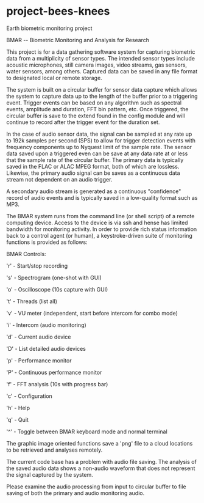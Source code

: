 # project-bees-knees

Earth biometric monitoring project

BMAR -- Biometric Monitoring and Analysis for Research

This project is for a data gathering software system for capturing biometric data from a multiplicity of sensor types. The intended sensor types include acoustic microphones, still camera images, video streams, gas sensors, water sensors, among others. Captured data can be saved in any file format to designated local or remote storage.

The system is built on a circular buffer for sensor data capture which allows the system to capture data up to the length of the buffer prior to a triggering event. Trigger events can be based on any algorithm such as spectral events, amplitude and duration, FFT bin pattern, etc. Once triggered, the circular buffer is save to the extend found in the config module and will continue to record after the trigger event for the duration set.

In the case of audio sensor data, the signal can be sampled at any rate up to 192k samples per second (SPS) to allow for trigger detection events with frequency components up to Nyquest limit of the sample rate. The sensor data saved upon a triggered even can be save at any data rate at or less that the sample rate of the circular buffer. The primary data is typically saved in the FLAC or ALAC MPEG format, both of which are lossless. Likewise, the primary audio signal can be saves as a continuous data stream not dependent on an audio trigger.

A secondary audio stream is generated as a continuous "confidence" record of audio events and is typically saved in a low-quality format such as MP3.

The BMAR system runs from the command line (or shell script) of a remote computing device. Access to the device is via ssh and hense has limited bandwidth for monitoring activity. In order to provide rich status information back to a control agent (or human), a keystroke-driven suite of monitoring functions is provided as follows:

BMAR Controls:

  'r' - Start/stop recording

  's' - Spectrogram (one-shot with GUI)

  'o' - Oscilloscope (10s capture with GUI)

  't' - Threads (list all)

  'v' - VU meter (independent, start before intercom for combo mode)

  'i' - Intercom (audio monitoring)

  'd' - Current audio device

  'D' - List detailed audio devices

  'p' - Performance monitor

  'P' - Continuous performance monitor

  'f' - FFT analysis (10s with progress bar)

  'c' - Configuration

  'h' - Help

 'q' - Quit

 '^' - Toggle between BMAR keyboard mode and normal terminal

The graphic image oriented functions save a 'png' file to a cloud locations to be retrieved and analyses remotely.

The current code base has a problem with audio file saving. The analysis of the saved audio data shows a non-audio waveform that does not represent the signal captured by the system.

Please examine the audio processing from input to circular buffer to file saving of both the primary and audio monitoring audio.
